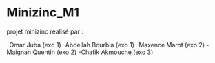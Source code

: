 # Minizinc_M1

projet minizinc réalisé par :
  
  -Omar Juba (exo 1)
  -Abdellah Bourbia (exo 1)
  -Maxence Marot (exo 2)
  -Maignan Quentin (exo 2)
  -Chafik Akmouche (exo 3)
